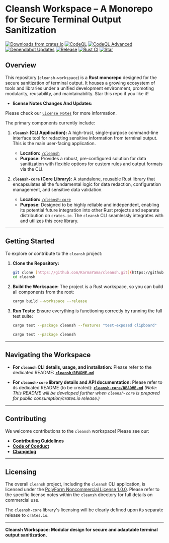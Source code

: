 # Cleansh Workspace – A Monorepo for Secure Terminal Output Sanitization

[![Downloads from crates.io](https://img.shields.io/crates/d/cleansh.svg?style=for-the-badge&labelColor=334155&color=4FC3F7)](https://crates.io/crates/cleansh) [![CodeQL](https://github.com/KarmaYama/cleansh/actions/workflows/github-code-scanning/codeql/badge.svg)](https://github.com/KarmaYama/cleansh/actions/workflows/github-code-scanning/codeql) [![CodeQL Advanced](https://github.com/KarmaYama/cleansh/actions/workflows/codeql.yml/badge.svg)](https://github.com/KarmaYama/cleansh/actions/workflows/codeql.yml) [![Dependabot Updates](https://github.com/KarmaYama/cleansh/actions/workflows/dependabot/dependabot-updates/badge.svg)](https://github.com/KarmaYama/cleansh/actions/workflows/dependabot/dependabot-updates) [![Release](https://github.com/KarmaYama/cleansh/actions/workflows/release.yml/badge.svg)](https://github.com/KarmaYama/cleansh/actions/workflows/release.yml) [![Rust CI](https://github.com/KarmaYama/cleansh/actions/workflows/rust.yml/badge.svg)](https://github.com/KarmaYama/cleansh/actions/workflows/rust.yml) [![Star](https://img.shields.io/github/stars/KarmaYama/cleansh.svg?style=social)](https://github.com/KarmaYama/cleansh/stargazers)


## Overview

This repository (`cleansh-workspace`) is a **Rust monorepo** designed for the secure sanitization of terminal output. It houses a growing ecosystem of tools and libraries under a unified development environment, promoting modularity, reusability, and maintainability. Star this repo if you like it!

* **license Notes Changes And Updates:** 

Please check our  [`License Notes`](./cleansh/LICENSE_NOTES.md) for more information.

The primary components currently include:

1.  **`cleansh` (CLI Application):** A high-trust, single-purpose command-line interface tool for redacting sensitive information from terminal output. This is the main user-facing application.
    * **Location:** [`/cleansh`](./cleansh/README.md)
    * **Purpose:** Provides a robust, pre-configured solution for data sanitization with flexible options for custom rules and output formats via the CLI.

2.  **`cleansh-core` (Core Library):** A standalone, reusable Rust library that encapsulates all the fundamental logic for data redaction, configuration management, and sensitive data validation.
    * **Location:** [`/cleansh-core`](./cleansh-core/README.md)
    * **Purpose:** Designed to be highly reliable and independent, enabling its potential future integration into other Rust projects and separate distribution on `crates.io`. The `cleansh` CLI seamlessly integrates with and utilizes this core library.

---

## Getting Started

To explore or contribute to the `cleansh` project:

1.  **Clone the Repository:**
    ```bash
    git clone [https://github.com/KarmaYama/cleansh.git](https://github.com/KarmaYama/cleansh.git)
    cd cleansh 
    ```

2.  **Build the Workspace:**
    The project is a Rust workspace, so you can build all components from the root:
    ```bash
    cargo build --workspace --release
    ```

3.  **Run Tests:**
    Ensure everything is functioning correctly by running the full test suite:
    ```bash
    cargo test --package cleansh --features "test-exposed clipboard"
    ```
    ```bash
    cargo test --package cleansh 
    ```

---

## Navigating the Workspace

* **For `cleansh` CLI details, usage, and installation:**
    Please refer to the dedicated README: **[`cleansh/README.md`](./cleansh/README.md)**

* **For `cleansh-core` library details and API documentation:**
    Please refer to its dedicated README (to be created): **[`cleansh-core/README.md`](./cleansh-core/README.md)**
    *(Note: This README will be developed further when `cleansh-core` is prepared for public consumption/crates.io release.)*

---

## Contributing

We welcome contributions to the `cleansh` workspace! Please see our:

* **[Contributing Guidelines](/cleansh/CONTRIBUTING.md)**
* **[Code of Conduct](/cleansh/CODE_OF_CONDUCT.md)**
* **[Changelog](/cleansh/CHANGELOG.md)**

---

## Licensing

The overall `cleansh` project, including the `cleansh` CLI application, is licensed under the [PolyForm Noncommercial License 1.0.0](https://polyformproject.org/licenses/noncommercial/1.0.0/). Please refer to the specific license notes within the `cleansh` directory for full details on commercial use.

The `cleansh-core` library's licensing will be clearly defined upon its separate release to `crates.io`.

---

**Cleansh Workspace: Modular design for secure and adaptable terminal output sanitization.**
